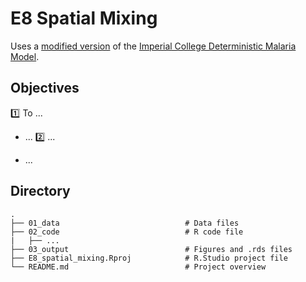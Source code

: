 # E8 Spatial Mixing

Uses a [modified version](https://github.com/htopazian/deterministic-malaria-model-mixing) of the [Imperial College Deterministic Malaria Model](https://github.com/mrc-ide/deterministic-malaria-model).

## Objectives
:one: To ...
   - ...
:two: ...

   - ...

## Directory

```
.
├── 01_data                            # Data files
├── 02_code                            # R code file
|   ├── ...          
├── 03_output                          # Figures and .rds files
├── E8_spatial_mixing.Rproj            # R.Studio project file
└── README.md                          # Project overview

```
